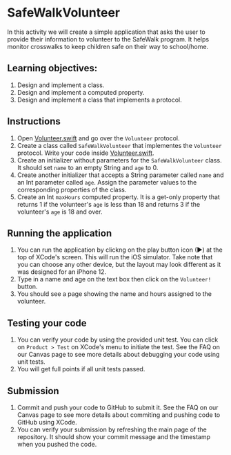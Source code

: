 # SafeWalkVolunteer
In this activity we will create a simple application that asks the user to provide their information to volunteer to the SafeWalk program. It helps monitor crosswalks to keep children safe on their way to school/home.

## Learning objectives:
1. Design and implement a class.
1. Design and implement a computed property.
1. Design and implement a class that implements a protocol.

## Instructions
1. Open [Volunteer.swift](SafeWalkVolunteer/Volunteer.swift) and go over the `Volunteer` protocol. 
1. Create a class called `SafeWalkVolunteer` that implementes the `Volunteer` protocol. Write your code inside [Volunteer.swift](SafeWalkVolunteer/Volunteer.swift).
1. Create an initializer without parameters for the `SafeWalkVolunteer` class. It should set `name` to an empty String and `age` to 0.
1. Create another initializer that accepts a String parameter called `name` and an Int parameter called `age`. Assign the parameter values to the corresponding properties of the class.
1. Create an Int `maxHours` computed property. It is a get-only property that returns 1 if the volunteer's `age` is less than 18 and returns 3 if the volunteer's `age` is 18 and over.

## Running the application
1. You can run the application by clickng on the play button icon (▶) at the top of XCode's screen. This will run the iOS simulator. Take note that you can choose any other device, but the layout may look different as it was designed for an iPhone 12.
1. Type in a name and age on the text box then click on the `Volunteer!` button.
1. You should see a page showing the name and hours assigned to the volunteer.

## Testing your code
1. You can verify your code by using the provided unit test. You can click on `Product > Test` on XCode's menu to initiate the test. See the FAQ on our Canvas page to see more details about debugging your code using unit tests.
1. You will get full points if all unit tests passed.

## Submission
1. Commit and push your code to GitHub to submit it. See the FAQ on our Canvas page to see more details about commiting and pushing code to GitHub using XCode.
1. You can verify your submission by refreshing the main page of the repository. It should show your commit message and the timestamp when you pushed the code.
